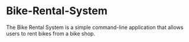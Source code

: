 # Bike-Rental-System
The Bike Rental System is a simple command-line application that allows users to rent bikes from a bike shop.
